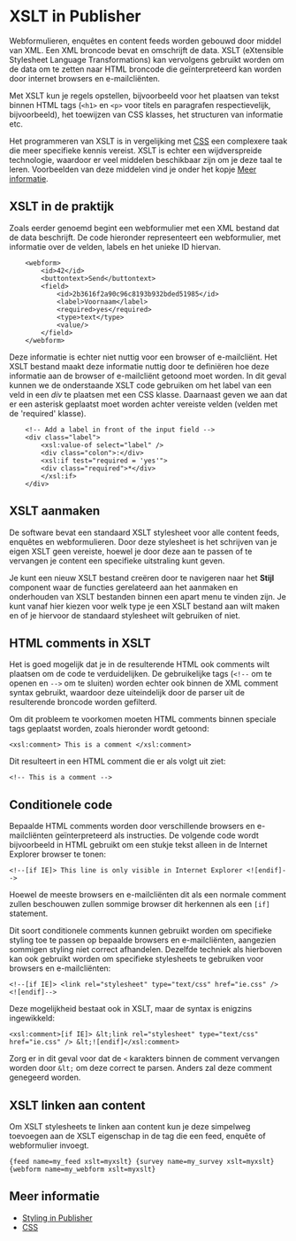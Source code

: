 # XSLT in Publisher

Webformulieren, enquêtes en content feeds worden gebouwd door middel van XML. 
Een XML broncode bevat en omschrijft de data. XSLT (eXtensible Stylesheet Language Transformations) 
kan vervolgens gebruikt worden om de data om te zetten naar HTML broncode 
die geïnterpreteerd kan worden door internet browsers en e-mailcliënten.

Met XSLT kun je regels opstellen, bijvoorbeeld voor het plaatsen van 
tekst binnen HTML tags (`<h1>` en `<p>` voor titels en paragrafen respectievelijk, bijvoorbeeld), 
het toewijzen van CSS klasses, het structuren van informatie etc.

Het programmeren van XSLT is in vergelijking met [CSS](./css) een 
complexere taak die meer specifieke kennis vereist. XSLT is echter een 
wijdverspreide technologie, waardoor er veel middelen beschikbaar zijn 
om je deze taal te leren. Voorbeelden van deze middelen vind je onder het 
kopje [Meer informatie](./xslt#meer-informatie).

## XSLT in de praktijk

Zoals eerder genoemd begint een webformulier met een XML bestand 
dat de data beschrijft. De code hieronder representeert een webformulier, 
met informatie over de velden, labels en het unieke ID hiervan.

```
    <webform>    
        <id>42</id>   
        <buttontext>Send</buttontext>   
        <field>     
            <id>2b3616f2a90c96c8193b932bded51985</id>     
            <label>Voornaam</label>     
            <required>yes</required>      
            <type>text</type>     
            <value/>    
        </field>  
    </webform>  
```

Deze informatie is echter niet nuttig voor een browser of e-mailcliënt. 
Het XSLT bestand maakt deze informatie nuttig door te definiëren 
hoe deze informatie aan de browser of e-mailcliënt getoond moet worden. 
In dit geval kunnen we de onderstaande XSLT code gebruiken om het 
label van een veld in een *div* te plaatsen met een CSS klasse. Daarnaast 
geven we aan dat er een asterisk geplaatst moet worden achter 
vereiste velden (velden met de 'required' klasse).

```
    <!-- Add a label in front of the input field -->  
    <div class="label">     
        <xsl:value-of select="label" />     
        <div class="colon">:</div>     
        <xsl:if test="required = 'yes'">
        <div class="required">*</div>
        </xsl:if>
    </div>
```

## XSLT aanmaken

De software bevat een standaard XSLT stylesheet voor alle content feeds, 
enquêtes en webformulieren. Door deze stylesheet is het schrijven van je 
eigen XSLT geen vereiste, hoewel je door deze aan te passen of te vervangen 
je content een specifieke uitstraling kunt geven.

Je kunt een nieuw XSLT bestand creëren door te navigeren naar het 
**Stijl** component waar de functies gerelateerd aan het aanmaken en onderhouden 
van XSLT bestanden binnen een apart menu te vinden zijn. Je kunt vanaf 
hier kiezen voor welk type je een XSLT bestand aan wilt maken en of je 
hiervoor de standaard stylesheet wilt gebruiken of niet.

## HTML comments in XSLT

Het is goed mogelijk dat je in de resulterende HTML ook comments wilt 
plaatsen om de code te verduidelijken. De gebruikelijke tags (`<!--` om 
te openen en `-->` om te sluiten) worden echter ook binnen de XML comment 
syntax gebruikt, waardoor deze uiteindelijk door de parser uit de 
resulterende broncode worden gefilterd.

Om dit probleem te voorkomen moeten HTML comments binnen speciale tags 
geplaatst worden, zoals hieronder wordt getoond:

`
    <xsl:comment> This is a comment </xsl:comment>
`

Dit resulteert in een HTML comment die er als volgt uit ziet:

`
    <!-- This is a comment -->
`

## Conditionele code

Bepaalde HTML comments worden door verschillende browsers en e-mailcliënten 
geïnterpreteerd als instructies. De volgende code wordt bijvoorbeeld in HTML 
gebruikt om een stukje tekst alleen in de Internet Explorer browser te tonen:

`
    <!--[if IE]> This line is only visible in Internet Explorer <![endif]-->
`

Hoewel de meeste browsers en e-mailcliënten dit als een normale comment 
zullen beschouwen zullen sommige browser dit herkennen als een `[if]` statement.

Dit soort conditionele comments kunnen gebruikt worden om specifieke styling 
toe te passen op bepaalde browsers en e-mailcliënten, aangezien sommigen 
styling niet correct afhandelen. Dezelfde techniek als hierboven kan 
ook gebruikt worden om specifieke stylesheets te gebruiken voor browsers 
en e-mailcliënten:

`
    <!--[if IE]> <link rel="stylesheet" type="text/css" href="ie.css" /> <![endif]-->
`

Deze mogelijkheid bestaat ook in XSLT, maar de syntax is enigzins ingewikkeld:

`
    <xsl:comment>[if IE]>
        &lt;link rel="stylesheet" type="text/css" href="ie.css" />
    &lt;![endif]</xsl:comment>
`

Zorg er in dit geval voor dat de `<` karakters binnen de comment vervangen 
worden door `&lt;` om deze correct te parsen. Anders zal deze comment 
genegeerd worden.

## XSLT linken aan content

Om XSLT stylesheets te linken aan content kun je deze simpelweg 
toevoegen aan de XSLT eigenschap in de tag die een feed, enquête of 
webformulier invoegt.

`
    {feed name=my_feed xslt=myxslt}
    {survey name=my_survey xslt=myxslt}
    {webform name=my_webform xslt=myxslt}
`

## Meer informatie

* [Styling in Publisher](./emailings-publisher-styling)
* [CSS](./css)
